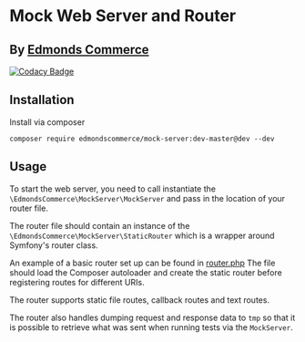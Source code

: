 # Mock Web Server and Router 
## By [Edmonds Commerce](https://www.edmondscommerce.co.uk)

[![Codacy Badge](https://api.codacy.com/project/badge/Grade/a791bb0914a243749b3c9918c70af2da)](https://www.codacy.com/app/edmondscommerce/mock-server?utm_source=github.com&amp;utm_medium=referral&amp;utm_content=edmondscommerce/mock-server&amp;utm_campaign=Badge_Grade)

## Installation

Install via composer

`composer require edmondscommerce/mock-server:dev-master@dev --dev`

## Usage
To start the web server, you need to call instantiate the `\EdmondsCommerce\MockServer\MockServer` and pass in 
the location of your router file.

The router file should contain an instance of the `\EdmondsCommerce\MockServer\StaticRouter` which is a wrapper around
Symfony's router class.

An example of a basic router set up can be found in [router.php](tests/assets/MockServerTest/router.php)
The file should load the Composer autoloader and create the static router before registering routes for different URIs.

The router supports static file routes, callback routes and text routes.

The router also handles dumping request and response data to `tmp` so that it is possible to retrieve what was sent
when running tests via the `MockServer`. 

